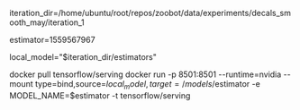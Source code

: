 
iteration_dir=/home/ubuntu/root/repos/zoobot/data/experiments/decals_smooth_may/iteration_1

estimator=1559567967

<!-- local_model="$iteration_dir/estimators/$estimator" -->
local_model="$iteration_dir/estimators" 

docker pull tensorflow/serving
docker run -p 8501:8501 --runtime=nvidia --mount type=bind,source=$local_model,target=/models/$estimator -e MODEL_NAME=$estimator -t tensorflow/serving